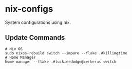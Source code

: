 # nix-configs

System configurations using nix.

## Update Commands

```
# Nix OS
sudo nixos-rebuild switch --impure --flake .#killingtime
# Home Manager
home-manager --flake .#luckierdodge@cerberus switch
```

